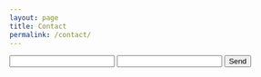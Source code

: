 ```yaml
---
layout: page
title: Contact
permalink: /contact/
---
```


<div class="col-md-6 col-md-offset-3">
<form action="//formspree.io/bak.kahfei@gmail.com"
      method="POST">
    <input type="text" name="name">
    <input type="email" name="_replyto">
    <input type="submit" value="Send">
    <input type="hidden" name="_next" value="thanks.html" />
</form>
</div>